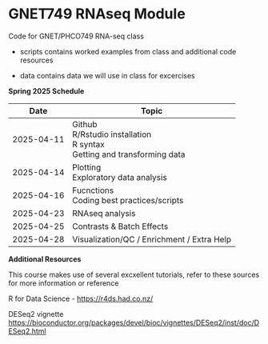 # GNET749 RNAseq Module

Code for GNET/PHCO749 RNA-seq class

- scripts contains worked examples from class and additional code resources

- data contains data we will use in class for excercises

**Spring 2025 Schedule**

Date | Topic
--- | ---
2025-04-11 | Github  <br/> R/Rstudio installation  <br/> R syntax  <br/> Getting and transforming data
2025-04-14 |  Plotting <br/> Exploratory data analysis 
2025-04-16 | Fucnctions <br/> Coding best practices/scripts
2025-04-23 | RNAseq analysis
2025-04-25 | Contrasts & Batch Effects 
2025-04-28 | Visualization/QC / Enrichment / Extra Help


**Additional Resources**

This course makes use of several excxellent tutorials, refer to these sources for more information or reference

R for Data Science - https://r4ds.had.co.nz/

DESeq2 vignette https://bioconductor.org/packages/devel/bioc/vignettes/DESeq2/inst/doc/DESeq2.html
